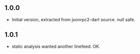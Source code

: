 ## 1.0.0

- Initial version, extracted from jsonrpc2-dart source. null safe.

## 1.0.1

- static analysis wanted another linefeed. OK.
